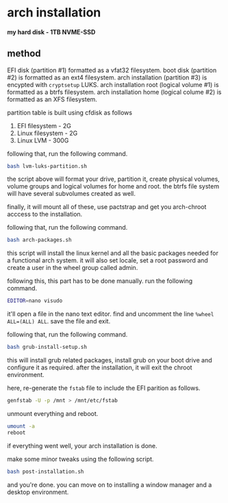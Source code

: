 # arch installation

#### my hard disk - 1TB NVME-SSD

## method

EFI disk (partition #1) formatted as a vfat32 filesystem.
boot disk (partition #2) is formatted as an ext4 filesystem. 
arch installation (partition #3) is encypted with `cryptsetup` LUKS.
arch installation root (logical volume #1) is formatted as a btrfs filesystem.
arch installation home (logical colume #2) is formatted as an XFS filesystem.


partition table is built using cfdisk as follows
1. EFI filesystem - 2G
2. Linux filesystem - 2G
3. Linux LVM - 300G

following that, run the following command.
```bash
bash lvm-luks-partition.sh
```

the script above will format your drive, partition it, create physical volumes, volume groups and 
logical volumes for home and root. the btrfs file system will have several subvolumes created as 
well. 

finally, it will mount all of these, use pactstrap and get you arch-chroot acccess to the 
installation. 

following that, run the following command. 
```bash
bash arch-packages.sh
```

this script will install the linux kernel and all the basic packages needed for a functional arch 
system. it will also set locale, set a root password and create a user in the wheel 
group called admin. 

following this, this part has to be done manually. 
run the following command.
```bash
EDITOR=nano visudo
```

it'll open a file in the nano text editor. 
find and uncomment the line `%wheel ALL=(ALL) ALL`.
save the file and exit. 

following that, run the following command.
```bash
bash grub-install-setup.sh
```

this will install grub related packages, install grub on your boot drive and configure it as required.
after the installation, it will exit the chroot environment. 

here, re-generate the `fstab` file to include the EFI parition as follows.
```bash
genfstab -U -p /mnt > /mnt/etc/fstab
```

unmount everything and reboot.
```bash
umount -a
reboot
```

if everything went well, your arch installation is done. 

make some minor tweaks using the following script. 
```bash
bash post-installation.sh
```

and you're done. you can move on to installing a window manager and a desktop environment. 
